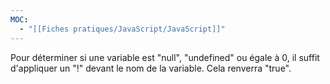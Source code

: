 ```yaml
---
MOC:
  - "[[Fiches pratiques/JavaScript/JavaScript]]"
---
```

Pour déterminer si une variable est "null", "undefined" ou égale à 0, il suffit d'appliquer un "!" devant le nom de la variable. Cela renverra "true".